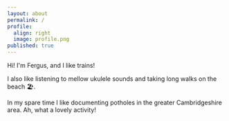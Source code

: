 ```yaml
---
layout: about
permalink: /
profile:
  align: right
  image: profile.png
published: true
---
```


Hi! I'm Fergus, and I like trains!

I also like listening to mellow ukulele sounds and taking long walks on the beach 🏖.

In my spare time I like documenting potholes in the greater Cambridgeshire area. Ah, what a lovely activity!
